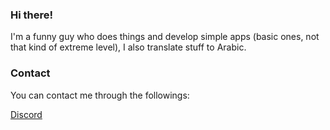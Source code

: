 ### Hi there!

I'm a funny guy who does things and develop simple apps (basic ones, not that kind of extreme level), I also translate stuff to Arabic.

### Contact

You can contact me through the followings:

[Discord](https://discord.com/users/405754262082158595)

<!--
**hg13bs/hg13bs** is a ✨ _special_ ✨ repository because its `README.md` (this file) appears on your GitHub profile.

Here are some ideas to get you started:

- 🔭 I’m currently working on ...
- 🌱 I’m currently learning ...
- 👯 I’m looking to collaborate on ...
- 🤔 I’m looking for help with ...
- 💬 Ask me about ...
- 📫 How to reach me: ...
- 😄 Pronouns: ...
- ⚡ Fun fact: ...
-->
